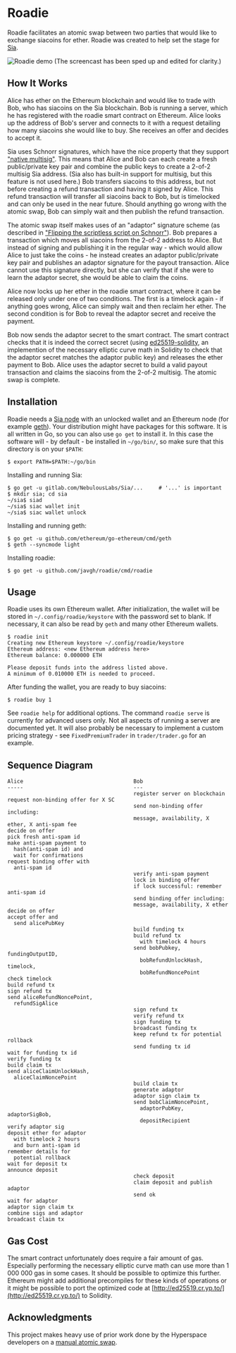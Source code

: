 # Roadie

Roadie facilitates an atomic swap between two parties that would like to
exchange siacoins for ether. Roadie was created to help set the stage for
[Sia](https://sia.tech/).

![Roadie demo](https://i.imgur.com/Hfdl9B9.gif)
(The screencast has been sped up and edited for clarity.)

## How It Works

Alice has ether on the Ethereum blockchain and would like to trade with Bob, who
has siacoins on the Sia blockchain. Bob is running a server, which he has
registered with the roadie smart contract on Ethereum. Alice looks up the
address of Bob's server and connects to it with a request detailing how many
siacoins she would like to buy. She receives an offer and decides to accept it.

Sia uses Schnorr signatures, which have the nice property that they support
["native multisig"](https://bitcoincore.org/en/2017/03/23/schnorr-signature-aggregation/).
This means that Alice and Bob can each create a fresh public/private key pair
and combine the public keys to create a 2-of-2 multisig Sia address. (Sia also
has built-in support for multisig, but this feature is not used here.) Bob
transfers siacoins to this address, but not before creating a refund transaction
and having it signed by Alice. This refund transaction will transfer all
siacoins back to Bob, but is timelocked and can only be used in the near future.
Should anything go wrong with the atomic swap, Bob can simply wait and then
publish the refund transaction.

The atomic swap itself makes uses of an "adaptor" signature scheme (as described
in ["Flipping the scriptless script on
Schnorr"](https://joinmarket.me/blog/blog/flipping-the-scriptless-script-on-schnorr/)).
Bob prepares a transaction which moves all siacoins from the 2-of-2 address to
Alice. But instead of signing and publishing it in the regular way - which would
allow Alice to just take the coins - he instead creates an adaptor
public/private key pair and publishes an adaptor signature for the payout
transaction. Alice cannot use this signature directly, but she can verify that
if she were to learn the adaptor secret, she would be able to claim the coins.

Alice now locks up her ether in the roadie smart contract, where it can be
released only under one of two conditions. The first is a timelock again - if
anything goes wrong, Alice can simply wait and then reclaim her ether. The
second condition is for Bob to reveal the adaptor secret and receive the
payment.

Bob now sends the adaptor secret to the smart contract. The smart contract
checks that it is indeed the correct secret (using 
[ed25519-solidity](https://github.com/javgh/ed25519-solidity), an implemention
of the necessary elliptic curve math in Solidity to check that the adaptor
secret matches the adaptor public key) and releases the ether payment to Bob.
Alice uses the adaptor secret to build a valid payout transaction and claims the
siacoins from the 2-of-2 multisig. The atomic swap is complete.

## Installation

Roadie needs a [Sia node](https://sia.tech/get-started) with an unlocked wallet
and an Ethereum node (for example [geth](https://github.com/ethereum/go-ethereum)).
Your distribution might have packages for this software. It is all written in
Go, so you can also use `go get` to install it. In this case the software will -
by default - be installed in `~/go/bin/`, so make sure that this directory is on
your `$PATH`:

    $ export PATH=$PATH:~/go/bin

Installing and running Sia:

    $ go get -u gitlab.com/NebulousLabs/Sia/...     # '...' is important
    $ mkdir sia; cd sia
    ~/sia$ siad
    ~/sia$ siac wallet init
    ~/sia$ siac wallet unlock

Installing and running geth:

    $ go get -u github.com/ethereum/go-ethereum/cmd/geth
    $ geth --syncmode light

Installing roadie:

    $ go get -u github.com/javgh/roadie/cmd/roadie

## Usage

Roadie uses its own Ethereum wallet. After initialization, the wallet will be
stored in `~/.config/roadie/keystore` with the password set to blank. If
necessary, it can also be read by `geth` and many other Ethereum wallets.

    $ roadie init
    Creating new Ethereum keystore ~/.config/roadie/keystore
    Ethereum address: <new Ethereum address here>
    Ethereum balance: 0.000000 ETH

    Please deposit funds into the address listed above.
    A minimum of 0.010000 ETH is needed to proceed.

After funding the wallet, you are ready to buy siacoins:

    $ roadie buy 1

See `roadie help` for additional options. The command `roadie serve` is
currently for advanced users only. Not all aspects of running a server are
documented yet. It will also probably be necessary to implement a custom pricing
strategy - see `FixedPremiumTrader` in `trader/trader.go` for an example.

## Sequence Diagram

    Alice                                   Bob
    -----                                   ---
                                            register server on blockchain
    request non-binding offer for X SC
                                            send non-binding offer including:
                                            message, availability, X ether, X anti-spam fee
    decide on offer
    pick fresh anti-spam id
    make anti-spam payment to
      hash(anti-spam id) and
      wait for confirmations
    request binding offer with
      anti-spam id
                                            verify anti-spam payment
                                            lock in binding offer
                                            if lock successful: remember anti-spam id
                                            send binding offer including:
                                            message, availability, X ether
    decide on offer
    accept offer and
      send alicePubKey
                                            build funding tx
                                            build refund tx
                                              with timelock 4 hours
                                            send bobPubkey, fundingOutputID,
                                              bobRefundUnlockHash, timelock,
                                              bobRefundNoncePoint
    check timelock
    build refund tx
    sign refund tx
    send aliceRefundNoncePoint,
      refundSigAlice
                                            sign refund tx
                                            verify refund tx
                                            sign funding tx
                                            broadcast funding tx
                                            keep refund tx for potential rollback
                                            send funding tx id
    wait for funding tx id
    verify funding tx
    build claim tx
    send aliceClaimUnlockHash,
      aliceClaimNoncePoint
                                            build claim tx
                                            generate adaptor
                                            adaptor sign claim tx
                                            send bobClaimNoncePoint,
                                              adaptorPubKey, adaptorSigBob,
                                              depositRecipient
    verify adaptor sig
    deposit ether for adaptor
      with timelock 2 hours
      and burn anti-spam id
    remember details for
      potential rollback
    wait for deposit tx
    announce deposit
                                            check deposit
                                            claim deposit and publish adaptor
                                            send ok
    wait for adaptor
    adaptor sign claim tx
    combine sigs and adaptor
    broadcast claim tx


## Gas Cost

The smart contract unfortunately does require a fair amount of gas. Especially
performing the necessary elliptic curve math can use more than 1 000 000 gas in
some cases. It should be possible to optimize this further. Ethereum might add
additional precompiles for these kinds of operations or it might be possible to
port the optimized code at [http://ed25519.cr.yp.to/](http://ed25519.cr.yp.to/)
to Solidity.

## Acknowledgments

This project makes heavy use of prior work done by the Hyperspace developers on
a [manual atomic swap](https://github.com/HyperspaceApp/atomicswap).
